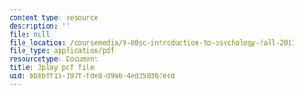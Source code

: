 ```yaml
---
content_type: resource
description: ''
file: null
file_location: /coursemedia/9-00sc-introduction-to-psychology-fall-2011/bb8bff15197ffde8d9a64ed350367ecd_qZdm4mpQA_8.pdf
file_type: application/pdf
resourcetype: Document
title: 3play pdf file
uid: bb8bff15-197f-fde8-d9a6-4ed350367ecd
---
```

